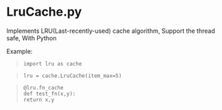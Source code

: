 LruCache.py
======

Implements LRU(Last-recently-used) cache algorithm, Support the thread safe, With Python


Example:

>``import lru as cache``

>``lru = cache.LruCache(item_max=5)``
      
>``@lru.fn_cache``    
>``def test_fn(x,y):``    
>        ``return x,y``
